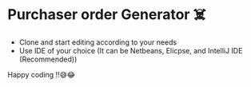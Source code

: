 # Purchaser order Generator ☠️

   * Clone and start editing according to your needs
   * Use IDE of your choice (It can be Netbeans, Elicpse, and IntelliJ IDE (Recommended))
   
  Happy coding !!😅😂

